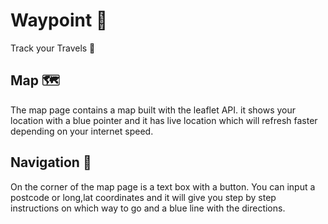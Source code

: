 # Waypoint 📍
Track your Travels 🚗

## Map 🗺️
The map page contains a map built with the leaflet API. it shows your location with a blue pointer and it has live location which will refresh faster depending on your internet speed.

## Navigation 🚄
On the corner of the map page is a text box with a button. You can input a postcode or long,lat coordinates and it will give you step by step instructions on which way to go and a blue line with the directions.
